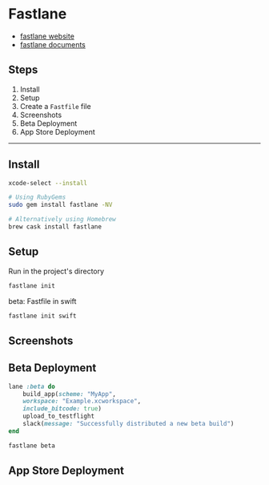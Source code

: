 #  Fastlane

- [fastlane website](https://fastlane.tools)
- [fastlane documents](https://docs.fastlane.tools)

## Steps

1. Install
1. Setup
1. Create a `Fastfile` file
1. Screenshots
1. Beta Deployment
1. App Store Deployment

---

## Install

```bash
xcode-select --install
```

```bash
# Using RubyGems
sudo gem install fastlane -NV

# Alternatively using Homebrew
brew cask install fastlane
```

## Setup

Run in the project's directory

```bash
fastlane init
```

beta: Fastfile in swift
```bash
fastlane init swift
```

## Screenshots

## Beta Deployment

```ruby
lane :beta do
    build_app(scheme: "MyApp",
    workspace: "Example.xcworkspace",
    include_bitcode: true)
    upload_to_testflight
    slack(message: "Successfully distributed a new beta build")
end
```

```bash
fastlane beta
```

## App Store Deployment

